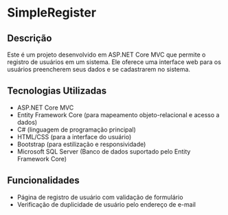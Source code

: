 # SimpleRegister

## Descrição
Este é um projeto desenvolvido em ASP.NET Core MVC que permite o registro de usuários em um sistema. Ele oferece uma interface web para os usuários preencherem seus dados e se cadastrarem no sistema.

## Tecnologias Utilizadas
- ASP.NET Core MVC
- Entity Framework Core (para mapeamento objeto-relacional e acesso a dados)
- C# (linguagem de programação principal)
- HTML/CSS (para a interface do usuário)
- Bootstrap (para estilização e responsividade)
- Microsoft SQL Server (Banco de dados suportado pelo Entity Framework Core)

## Funcionalidades
- Página de registro de usuário com validação de formulário
- Verificação de duplicidade de usuário pelo endereço de e-mail


